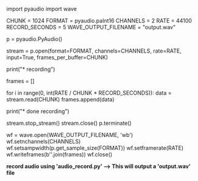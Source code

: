 import pyaudio
import wave

CHUNK = 1024
FORMAT = pyaudio.paInt16
CHANNELS = 2
RATE = 44100
RECORD_SECONDS = 5
WAVE_OUTPUT_FILENAME = "output.wav"

p = pyaudio.PyAudio()

stream = p.open(format=FORMAT,
                channels=CHANNELS,
                rate=RATE,
                input=True,
                frames_per_buffer=CHUNK)

print("* recording")

frames = []

for i in range(0, int(RATE / CHUNK * RECORD_SECONDS)):
    data = stream.read(CHUNK)
    frames.append(data)

print("* done recording")

stream.stop_stream()
stream.close()
p.terminate()

wf = wave.open(WAVE_OUTPUT_FILENAME, 'wb')
wf.setnchannels(CHANNELS)
wf.setsampwidth(p.get_sample_size(FORMAT))
wf.setframerate(RATE)
wf.writeframes(b''.join(frames))
wf.close()

**record audio using 'audio_record.py' --> This will output a 'output.wav' file**
